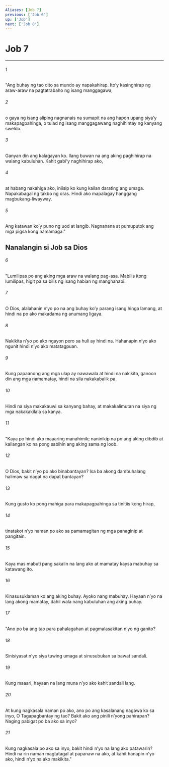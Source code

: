 ```yaml
---
Aliases: [Job 7]
previous: ['Job 6']
up: ['Job']
next: ['Job 8']
---
```

# Job 7

***

###### 1
"Ang buhay ng tao dito sa mundo ay napakahirap. Itoʼy kasinghirap ng araw-araw na pagtatrabaho ng isang manggagawa, 

###### 2
o gaya ng isang aliping nagnanais na sumapit na ang hapon upang siyaʼy makapagpahinga, o tulad ng isang manggagawang naghihintay ng kanyang sweldo. 

###### 3
Ganyan din ang kalagayan ko. Ilang buwan na ang aking paghihirap na walang kabuluhan. Kahit gabiʼy naghihirap ako, 

###### 4
at habang nakahiga ako, iniisip ko kung kailan darating ang umaga. Napakabagal ng takbo ng oras. Hindi ako mapalagay hanggang magbukang-liwayway. 

###### 5
Ang katawan koʼy puno ng uod at langib. Nagnanana at pumuputok ang mga pigsa kong namamaga." 

## Nanalangin si Job sa Dios 

###### 6
"Lumilipas po ang aking mga araw na walang pag-asa. Mabilis itong lumilipas, higit pa sa bilis ng isang habian ng manghahabi. 

###### 7
O Dios, alalahanin nʼyo po na ang buhay koʼy parang isang hinga lamang, at hindi na po ako makadama ng anumang ligaya. 

###### 8
Nakikita nʼyo po ako ngayon pero sa huli ay hindi na. Hahanapin nʼyo ako ngunit hindi nʼyo ako matatagpuan. 

###### 9
Kung papaanong ang mga ulap ay nawawala at hindi na nakikita, ganoon din ang mga namamatay, hindi na sila nakakabalik pa. 

###### 10
Hindi na siya makakauwi sa kanyang bahay, at makakalimutan na siya ng mga nakakakilala sa kanya. 

###### 11
"Kaya po hindi ako maaaring manahimik; naninikip na po ang aking dibdib at kailangan ko na pong sabihin ang aking sama ng loob. 

###### 12
O Dios, bakit nʼyo po ako binabantayan? Isa ba akong dambuhalang halimaw sa dagat na dapat bantayan? 

###### 13
Kung gusto ko pong mahiga para makapagpahinga sa tinitiis kong hirap, 

###### 14
tinatakot nʼyo naman po ako sa pamamagitan ng mga panaginip at pangitain. 

###### 15
Kaya mas mabuti pang sakalin na lang ako at mamatay kaysa mabuhay sa katawang ito. 

###### 16
Kinasusuklaman ko ang aking buhay. Ayoko nang mabuhay. Hayaan nʼyo na lang akong mamatay, dahil wala nang kabuluhan ang aking buhay. 

###### 17
"Ano po ba ang tao para pahalagahan at pagmalasakitan nʼyo ng ganito? 

###### 18
Sinisiyasat nʼyo siya tuwing umaga at sinusubukan sa bawat sandali. 

###### 19
Kung maaari, hayaan na lang muna nʼyo ako kahit sandali lang. 

###### 20
At kung nagkasala naman po ako, ano po ang kasalanang nagawa ko sa inyo, O Tagapagbantay ng tao? Bakit ako ang pinili nʼyong pahirapan? Naging pabigat po ba ako sa inyo? 

###### 21
Kung nagkasala po ako sa inyo, bakit hindi nʼyo na lang ako patawarin? Hindi na rin naman magtatagal at papanaw na ako, at kahit hanapin nʼyo ako, hindi nʼyo na ako makikita."

